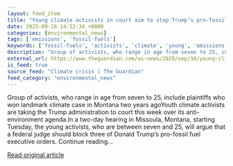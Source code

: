 ```yaml
---
layout: feed_item
title: "Young climate activists in court aim to stop Trump’s pro-fossil fuel executive orders"
date: 2025-09-16 14:52:34 +0000
categories: [environmental_news]
tags: ['emissions', 'fossil-fuels']
keywords: ['fossil-fuels', 'activists', 'climate', 'young', 'emissions']
description: "Group of activists, who range in age from seven to 25, include plaintiffs who won landmark climate case in Montana two years agoYouth climate activists are t..."
external_url: https://www.theguardian.com/us-news/2025/sep/16/young-climate-activists-lawsuit-trump-fossil-fuels
is_feed: true
source_feed: "Climate crisis | The Guardian"
feed_category: "environmental_news"
---
```


Group of activists, who range in age from seven to 25, include plaintiffs who won landmark climate case in Montana two years agoYouth climate activists are taking the Trump administration to court this week over its anti-environment agenda.In a two-day hearing in Missoula, Montana, starting Tuesday, the young activists, who are between seven and 25, will argue that a federal judge should block three of Donald Trump’s pro-fossil fuel executive orders. Continue reading...

[Read original article](https://www.theguardian.com/us-news/2025/sep/16/young-climate-activists-lawsuit-trump-fossil-fuels)
